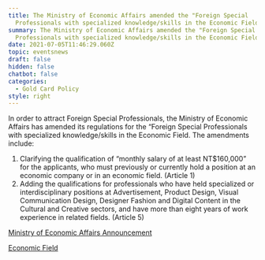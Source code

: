 ```yaml
---
title: The Ministry of Economic Affairs amended the "Foreign Special
  Professionals with specialized knowledge/skills in the Economic Field”.
summary: The Ministry of Economic Affairs amended the "Foreign Special
  Professionals with specialized knowledge/skills in the Economic Field”.
date: 2021-07-05T11:46:29.060Z
topic: eventsnews
draft: false
hidden: false
chatbot: false
categories:
  - Gold Card Policy
style: right
---
```

In order to attract Foreign Special Professionals, the Ministry of Economic Affairs has amended its regulations for the “Foreign Special Professionals with specialized knowledge/skills in the Economic Field. The amendments include:

1. Clarifying the qualification of “monthly salary of at least NT$160,000” for the applicants, who must previously or currently hold a position at an economic company or in an economic field. (Article 1)
2. Adding the qualifications for professionals who have held  specialized or interdisciplinary positions at Advertisement, Product Design, Visual Communication Design, Designer Fashion and Digital Content in the Cultural and Creative sectors, and have more than eight years of work experience in related fields. (Article 5)

[Ministry of Economic Affairs Announcement](https://ws.ndc.gov.tw/Download.ashx?u=LzAwMS9hZG1pbmlzdHJhdG9yLzI4L3JlbGZpbGUvNjg0Ni8zNTA5Ny83ZDY1MWNlZC0zNGVlLTQ3OTMtYTE3MC02NjU0NjE5NjkwN2IucGRm&n=57aT5r%2bf6YOo5YWs5ZGKLnBkZg%3d%3d&icon=..pdf " to Ministry of Economic Affairs Announcement")

[Economic Field](https://ws.ndc.gov.tw/Download.ashx?u=LzAwMS9hZG1pbmlzdHJhdG9yLzI4L3JlbGZpbGUvNjg0Ni8zNTA5Ny9iM2UyYjMxNi1mNjg4LTQwOTQtODcxYy0xMmNhMTNlMjJiNmQucGRm&n=Mi7ntpPmv5%2fpoJjln58ucGRm&icon=..pdf " to Economic Field Qualification PDF File")